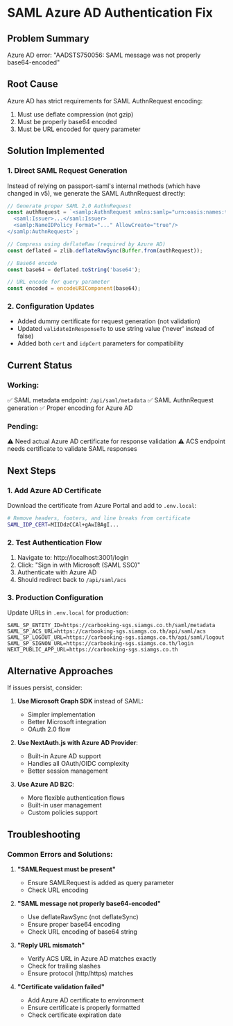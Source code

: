 # SAML Azure AD Authentication Fix

## Problem Summary
Azure AD error: "AADSTS750056: SAML message was not properly base64-encoded"

## Root Cause
Azure AD has strict requirements for SAML AuthnRequest encoding:
1. Must use deflate compression (not gzip)
2. Must be properly base64 encoded
3. Must be URL encoded for query parameter

## Solution Implemented

### 1. Direct SAML Request Generation
Instead of relying on passport-saml's internal methods (which have changed in v5), we generate the SAML AuthnRequest directly:

```typescript
// Generate proper SAML 2.0 AuthnRequest
const authRequest = `<samlp:AuthnRequest xmlns:samlp="urn:oasis:names:tc:SAML:2.0:protocol" ...>
  <saml:Issuer>...</saml:Issuer>
  <samlp:NameIDPolicy Format="..." AllowCreate="true"/>
</samlp:AuthnRequest>`;

// Compress using deflateRaw (required by Azure AD)
const deflated = zlib.deflateRawSync(Buffer.from(authRequest));

// Base64 encode
const base64 = deflated.toString('base64');

// URL encode for query parameter
const encoded = encodeURIComponent(base64);
```

### 2. Configuration Updates
- Added dummy certificate for request generation (not validation)
- Updated `validateInResponseTo` to use string value ('never' instead of false)
- Added both `cert` and `idpCert` parameters for compatibility

## Current Status

### Working:
✅ SAML metadata endpoint: `/api/saml/metadata`
✅ SAML AuthnRequest generation
✅ Proper encoding for Azure AD

### Pending:
⚠️ Need actual Azure AD certificate for response validation
⚠️ ACS endpoint needs certificate to validate SAML responses

## Next Steps

### 1. Add Azure AD Certificate

Download the certificate from Azure Portal and add to `.env.local`:

```bash
# Remove headers, footers, and line breaks from certificate
SAML_IDP_CERT=MIIDdzCCAl+gAwIBAgI...
```

### 2. Test Authentication Flow

1. Navigate to: http://localhost:3001/login
2. Click: "Sign in with Microsoft (SAML SSO)"
3. Authenticate with Azure AD
4. Should redirect back to `/api/saml/acs`

### 3. Production Configuration

Update URLs in `.env.local` for production:
```env
SAML_SP_ENTITY_ID=https://carbooking-sgs.siamgs.co.th/saml/metadata
SAML_SP_ACS_URL=https://carbooking-sgs.siamgs.co.th/api/saml/acs
SAML_SP_LOGOUT_URL=https://carbooking-sgs.siamgs.co.th/api/saml/logout
SAML_SP_SIGNON_URL=https://carbooking-sgs.siamgs.co.th/login
NEXT_PUBLIC_APP_URL=https://carbooking-sgs.siamgs.co.th
```

## Alternative Approaches

If issues persist, consider:

1. **Use Microsoft Graph SDK** instead of SAML:
   - Simpler implementation
   - Better Microsoft integration
   - OAuth 2.0 flow

2. **Use NextAuth.js with Azure AD Provider**:
   - Built-in Azure AD support
   - Handles all OAuth/OIDC complexity
   - Better session management

3. **Use Azure AD B2C**:
   - More flexible authentication flows
   - Built-in user management
   - Custom policies support

## Troubleshooting

### Common Errors and Solutions:

1. **"SAMLRequest must be present"**
   - Ensure SAMLRequest is added as query parameter
   - Check URL encoding

2. **"SAML message not properly base64-encoded"**
   - Use deflateRawSync (not deflateSync)
   - Ensure proper base64 encoding
   - Check URL encoding of base64 string

3. **"Reply URL mismatch"**
   - Verify ACS URL in Azure AD matches exactly
   - Check for trailing slashes
   - Ensure protocol (http/https) matches

4. **"Certificate validation failed"**
   - Add Azure AD certificate to environment
   - Ensure certificate is properly formatted
   - Check certificate expiration date